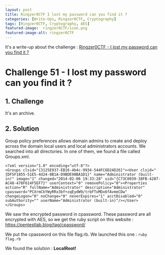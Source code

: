 ```yaml
---
layout: post
title: Ringzer0CTF I lost my password can you find it ?
categories: [Write-Ups, Ringzer0CTF, Cryptography]
tags: [Ringzer0CTF, Cryptography, AES]
featured-image:  ringzer0CTF/icon.png
featured-image-alt: ringzer0CTF
---
```


It's a write-up about the challenge : [Ringzer0CTF - I lost my password can you find it ?](https://ringzer0ctf.com/challenges/51)


# Challenge 51 - I lost my password can you find it ?

## 1. Challenge

It's an archive.


## 2. Solution

Group policy preferences allows domain admins to create and deploy across the domain local users and local administrators accounts.
We searched into all directories. In one of them, we found a file called Groups.xml.


```
<?xml version="1.0" encoding="utf-8"?>
<Groups clsid="{3125E937-EB16-4b4c-9934-544FC6D24D26}"><User clsid="{DF5F1855-51E5-4d24-8B1A-D9BDE98BA1D1}" name="Administrator (built-in)" image="1" changed="2014-02-06 19:33:28" uid="{C73C0939-38FB-4287-AC48-478F614F5EF7}" userContext="0" removePolicy="0"><Properties action="R" fullName="Administrator" description="Administrator" cpassword="PCXrmCkYWyRRx3bf+zqEydW9/trbFToMDx6fAvmeCDw" changeLogon="0" noChange="0" neverExpires="1" acctDisabled="0" subAuthority="" userName="Administrator (built-in)"/></User>
</Groups>
```

We saw the encrypted password in cpassword.
These password are all encrypted with AES, so we get the ruby script on this website : https://pentestlab.blog/tag/cpassword/

We put the cpassword on this file flag.rb.
We launched this one : `ruby flag.rb`

We found the solution : **LocalRoot!**